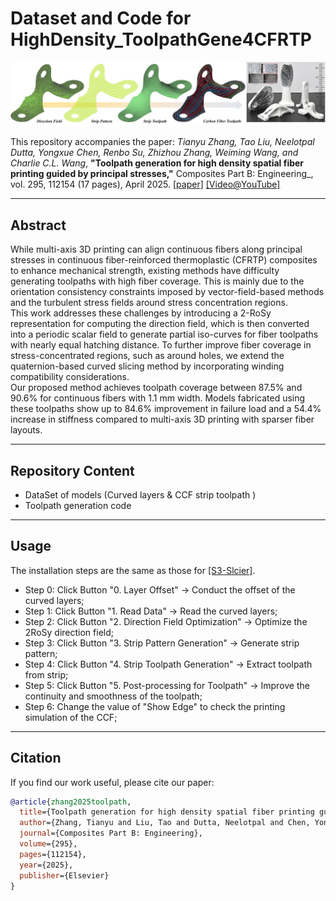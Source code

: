 # Dataset and Code for HighDensity_ToolpathGene4CFRTP

<p align="center">
  <img src="teaser.jpg" alt="Teaser Image">
</p>

This repository accompanies the paper: *Tianyu Zhang, Tao Liu, Neelotpal Dutta, Yongxue Chen, Renbo Su, Zhizhou Zhang, Weiming Wang, and Charlie C.L. Wang*, **"Toolpath generation for high density spatial fiber printing guided by principal stresses,"** Composites Part B: Engineering_, vol. 295, 112154 (17 pages), April 2025. [[paper]](https://www.sciencedirect.com/science/article/pii/S1359836825000447?via%3Dihub) [[Video@YouTube]](https://www.youtube.com/watch?v=ylBgGtqyhDE)

---

## Abstract

While multi-axis 3D printing can align continuous fibers along principal stresses in continuous fiber-reinforced thermoplastic (CFRTP) composites to enhance mechanical strength, existing methods have difficulty generating toolpaths with high fiber coverage. This is mainly due to the orientation consistency constraints imposed by vector-field-based methods and the turbulent stress fields around stress concentration regions.  
This work addresses these challenges by introducing a 2-RoSy representation for computing the direction field, which is then converted into a periodic scalar field to generate partial iso-curves for fiber toolpaths with nearly equal hatching distance. To further improve fiber coverage in stress-concentrated regions, such as around holes, we extend the quaternion-based curved slicing method by incorporating winding compatibility considerations.  
Our proposed method achieves toolpath coverage between 87.5% and 90.6% for continuous fibers with 1.1 mm width. Models fabricated using these toolpaths show up to 84.6% improvement in failure load and a 54.4% increase in stiffness compared to multi-axis 3D printing with sparser fiber layouts.

---

## Repository Content
- DataSet of models (Curved layers \& CCF strip toolpath )
- Toolpath generation code

---

## Usage

The installation steps are the same as those for [[S3-Slcier]](https://github.com/zhangty019/S3_DeformFDM).

- Step 0: Click Button "0. Layer Offset" -> Conduct the offset of the curved layers;
- Step 1: Click Button "1. Read Data" -> Read the curved layers;
- Step 2: Click Button "2. Direction Field Optimization" -> Optimize the 2RoSy direction field;
- Step 3: Click Button "3. Strip Pattern Generation" -> Generate strip pattern;
- Step 4: Click Button "4. Strip Toolpath Generation" -> Extract toolpath from strip;
- Step 5: Click Button "5. Post-processing for Toolpath" -> Improve the continuity and smoothness of the toolpath;
- Step 6: Change the value of "Show Edge" to check the printing simulation of the CCF;

---

## Citation

If you find our work useful, please cite our paper:

```bibtex
@article{zhang2025toolpath,
  title={Toolpath generation for high density spatial fiber printing guided by principal stresses},
  author={Zhang, Tianyu and Liu, Tao and Dutta, Neelotpal and Chen, Yongxue and Su, Renbo and Zhang, Zhizhou and Wang, Weiming and Wang, Charlie C.L.},
  journal={Composites Part B: Engineering},
  volume={295},
  pages={112154},
  year={2025},
  publisher={Elsevier}
}

